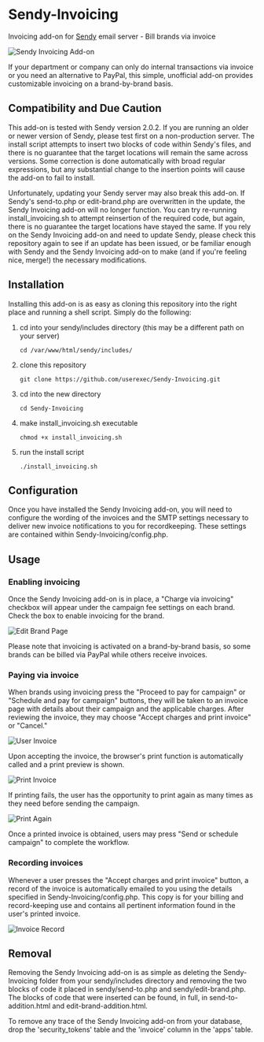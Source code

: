 # Sendy-Invoicing

Invoicing add-on for [Sendy](http://sendy.co) email server - Bill brands via invoice

![Sendy Invoicing Add-on](https://cloud.githubusercontent.com/assets/5970137/7149270/f9aceb88-e2d0-11e4-8846-2c42139fa4a4.png)

If your department or company can only do internal transactions via invoice or you need an alternative to PayPal, this simple, unofficial add-on provides customizable invoicing on a brand-by-brand basis.

## Compatibility and Due Caution

This add-on is tested with Sendy version 2.0.2. If you are running an older or newer version of Sendy, please test first on a non-production server. The install script attempts to insert two blocks of code within Sendy's files, and there is no guarantee that the target locations will remain the same across versions. Some correction is done automatically with broad regular expressions, but any substantial change to the insertion points will cause the add-on to fail to install.

Unfortunately, updating your Sendy server may also break this add-on. If Sendy's send-to.php or edit-brand.php are overwritten in the update, the Sendy Invoicing add-on will no longer function. You can try re-running install_invoicing.sh to attempt reinsertion of the required code, but again, there is no guarantee the target locations have stayed the same. If you rely on the Sendy Invoicing add-on and need to update Sendy, please check this repository again to see if an update has been issued, or be familiar enough with Sendy and the Sendy Invoicing add-on to make (and if you're feeling nice, merge!) the necessary modifications.

## Installation

Installing this add-on is as easy as cloning this repository into the right place and running a shell script. Simply do the following:

1. cd into your sendy/includes directory (this may be a different path on your server)

    ```
    cd /var/www/html/sendy/includes/
    ```


2. clone this repository

    ```
    git clone https://github.com/userexec/Sendy-Invoicing.git
    ```
    
    
3. cd into the new directory

    ```
    cd Sendy-Invoicing
    ```
    
    
4. make install_invoicing.sh executable

    ```
    chmod +x install_invoicing.sh
    ```
    
    
5. run the install script

    ```
    ./install_invoicing.sh
    ```


## Configuration

Once you have installed the Sendy Invoicing add-on, you will need to configure the wording of the invoices and the SMTP settings necessary to deliver new invoice notifications to you for recordkeeping. These settings are contained within Sendy-Invoicing/config.php.

## Usage

### Enabling invoicing

Once the Sendy Invoicing add-on is in place, a "Charge via invoicing" checkbox will appear under the campaign fee settings on each brand. Check the box to enable invoicing for the brand.

![Edit Brand Page](https://cloud.githubusercontent.com/assets/5970137/7149272/f9ad4ae2-e2d0-11e4-9931-8cc32c807818.png)

Please note that invoicing is activated on a brand-by-brand basis, so some brands can be billed via PayPal while others receive invoices.

### Paying via invoice

When brands using invoicing press the "Proceed to pay for campaign" or "Schedule and pay for campaign" buttons, they will be taken to an invoice page with details about their campaign and the applicable charges. After reviewing the invoice, they may choose "Accept charges and print invoice" or "Cancel."

![User Invoice](https://cloud.githubusercontent.com/assets/5970137/7149270/f9aceb88-e2d0-11e4-8846-2c42139fa4a4.png)

Upon accepting the invoice, the browser's print function is automatically called and a print preview is shown.

![Print Invoice](https://cloud.githubusercontent.com/assets/5970137/7149269/f9ace0d4-e2d0-11e4-99d7-42e0e7ed7a2a.png)

If printing fails, the user has the opportunity to print again as many times as they need before sending the campaign.

![Print Again](https://cloud.githubusercontent.com/assets/5970137/7149271/f9ad3e12-e2d0-11e4-81c0-ac727252dc6c.png)

Once a printed invoice is obtained, users may press "Send or schedule campaign" to complete the workflow.

### Recording invoices

Whenever a user presses the "Accept charges and print invoice" button, a record of the invoice is automatically emailed to you using the details specified in Sendy-Invoicing/config.php. This copy is for your billing and record-keeping use and contains all pertinent information found in the user's printed invoice.

![Invoice Record](https://cloud.githubusercontent.com/assets/5970137/7149273/f9aefffe-e2d0-11e4-8605-2fd521923280.png)

## Removal

Removing the Sendy Invoicing add-on is as simple as deleting the Sendy-Invoicing folder from your sendy/includes directory and removing the two blocks of code it placed in sendy/send-to.php and sendy/edit-brand.php. The blocks of code that were inserted can be found, in full, in send-to-addition.html and edit-brand-addition.html.

To remove any trace of the Sendy Invoicing add-on from your database, drop the 'security_tokens' table and the 'invoice' column in the 'apps' table.